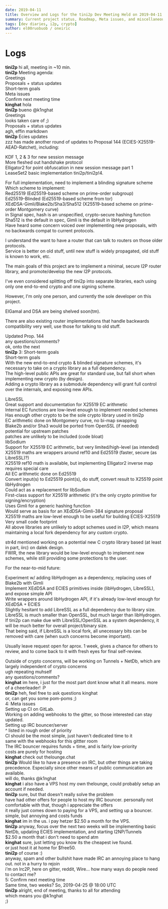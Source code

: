 ```yaml
---
date: 2019-04-11
title: Overview and Logs for the tini2p Dev Meeting Held on 2019-04-11
summary: Current project status, Roadmap, Meta issues, and miscellaneous
tags: [dev diaries, i2p, crypto]
author: el00ruobuob / oneiric
---
```


# Logs

**tini2p** hi all, meeting in ~10 min.  
**tini2p** Meeting agenda:  
Greetings  
Proposals + status updates  
Short-term goals  
Meta issues  
Confirm next meeting time  
**kinghat** hola  
**tini2p** bueno @k1nghat  
Greetings  
looks taken care of ;)  
Proposals + status updates  
agh, effin markdown  
**tini2p** Ecies updates  
zzz has made another round of updates to Proposal 144 (ECIES-X25519-AEAD-Ratchet), including:  
  
KDF 1, 2 & 3 for new session message  
More fleshed out handshake protocol  
Elligator2 for point obfuscation in new session message part 1  
LeaseSet2 basic implementation tini2p/tini2p!4.  
  
For full implementation, need to implement a blinding signature scheme  
Which scheme to implement:  
Red25519 (Ed25519-based scheme on prime-order subgroup)  
Ed25519-Blinded (Ed25519-based scheme from tor)  
XEdDSA-Gimli/Blake2b/Sha3/Sha512 (X25519-based scheme on prime-order Montgomery curve)  
in Signal spec, hash is an unspecified, crypto-secure hashing function  
Sha512 is the default in spec, Gimli is the default in libHydrogen  
Have heard some concern voiced over implementing new proposals, with no backwards compat to current protocols.  
  
I understand the want to have a router that can talk to routers on those older protocols.  
Service is better on old stuff, until new stuff is widely propagated, old stuff is known to work, etc.  
  
The main goals of this project are to implement a minimal, secure I2P router library, and promote/develop the new I2P protocols.  
  
I've even considered splitting off tini2p into separate libraries, each using only one end-to-end crypto and one signing scheme.  
  
However, I'm only one person, and currently the sole developer on this project.  
  
ElGamal and DSA are being shelved soon(tm).  
  
There are also existing router implementations that handle backwards compatibility very well, use those for talking to old stuff.  
  
Updated Prop. 144  
any questions/comments?  
ok, onto the next  
**tini2p** 3: Short-term goals  
Short-term goals  
With the new end-to-end crypto & blinded signature schemes, it's necessary to take on a crypto library as a full dependency.  
The high-level public APIs are great for standard use, but fall short when implementing new crypto (by design).  
Adding a crypto library as a submodule dependency will grant full control over the internals, and exposing new APIs.  
  
LibreSSL  
Great support and documentation for X25519 EC arithmetic  
Internal EC functions are low-level enough to implement needed schemes  
Has enough other crypto to be the sole crypto library used in tini2p  
EC arithmetic done on Montgomery curve, no bi-map swapping  
Blake2b and/or Sha3 would be ported from OpenSSL (if needed)  
potential for upstream patches  
patches are unlikely to be included (code bloat)  
libSodium  
Support for X25519 EC arithmetic, but very limited/high-level (as intended)  
X25519 maths are wrappers around ref10 and Ed25519 (faster, secure (as LibreSSL)?)  
X25519 ref10 math is available, but implementing Elligator2 inverse map requires special care  
All EC arithmetic done on Ed25519  
Convert input(s) to Ed25519 point(s), do stuff, convert result to X25519 point  
libHydrogen  
Could act as a replacement for libSodium  
First-class support for X25519 arithmetic (it's the only crypto primitive for signing/encryption)  
Uses Gimli for a generic hashing function  
Would serve as basis for an XEdDSA-Gimli-384 signature proposal  
X25519 maths are low-level enough to be useful for building ECIES-X25519  
Very small code footprint  
All above libraries are unlikely to adopt schemes used in I2P, which means maintaining a local fork dependency for any custom crypto.  
  
str4d mentioned working on a potential new C crypto library based (at least in part, iirc) on dalek design.  
FWIR, the new library would be low-level enough to implement new schemes, while still providing some protections to the user.  
  
For the near-to-mid future:  
  
Experiment w/ adding libHydrogen as a dependency, replacing uses of Blake2b with Gimli  
Implement XEdDSA and ECIES primitives inside (libHydrogen, LibreSSL), and expose simple API  
Write wrappers around libHydrogen API, if it's already low-level enough for XEdDSA + ECIES  
Slightly hesitant to add LibreSSL as a full dependency due to library size.  
LibreSSL is much smaller than OpenSSL, but much larger than libHydrogen.  
If tini2p can make due with LibreSSL/OpenSSL as a system dependency, it will be much better for overall project/binary size.  
That being said, if LibreSSL is a local fork, all unecessary bits can be removed with care (when such concerns become important).  
  
Usually leave request open for aprox. 1 week, gives a chance for others to review, and to come back to it with fresh eyes for final self-review.  
  
Outside of crypto concerns, will be working on Tunnels + NetDb, which are largely independent of crypto concerns  
ugh repeating muhself  
any questions/comments?  
**kinghat** im here, i just for the most part dont know what it all means. more of a cheerleader! :P  
**tini2p** heh, feel free to ask questions kinghat  
or, can get you some pom-poms ;)  
4: Meta issues  
Setting up CI on GitLab.  
Working on adding webhooks to the gitter, so those interested can stay updated.  
Setting up IRC bouncer/server  
^ listed in rough order of priority  
CI should be the most simple, just haven't dedicated time to it  
same with the webhooks for this gittter room  
The IRC bouncer requires funds + time, and is fairly low-priority  
costs are purely for hosting  
**kinghat** check out thelounge.chat  
**tini2p** Would like to have a presence on IRC, but other things are taking precedence. Especially since other means of public communication are available.  
will do, thanks @k1nghat  
**kinghat** i also have a VPS host my own thelounge, could probably setup an account if needed.  
**tini2p** sure, but that doesn't really solve the problem  
have had other offers for people to host my IRC bouncer. personally not comfortable with that, though i appreciate the offers  
it really just comes down to paying for a VPS, and setting up a bouncer. simple, but annoying and costs funds  
**kinghat** im in the us. i pay hetzer $2.50 a month for the VPS.  
**tini2p** anyway, focus over the next two weeks will be implementing basic NetDb, updating ECIES implementation, and starting I2NP/Tunnels  
$2.50 a month that i don't need to spend atm  
**kinghat** sure, just letting you know its the cheapest ive found.  
or just host it at home for $free50.  
**tini2p** of course :)  
anyway, spam and other bullshit have made IRC an annoying place to hang out. not in a hurry to rejoin  
i'm on Irc2P, here on gitter, reddit, Wire... how many ways do people need to contact me?  
5: Confirm next meeting time  
Same time, two weeks? So, 2019-04-25 @ 18:00 UTC  
**tini2p** alright, end of meeting, thanks to all for attending  
which means you @k1nghat  
;)
